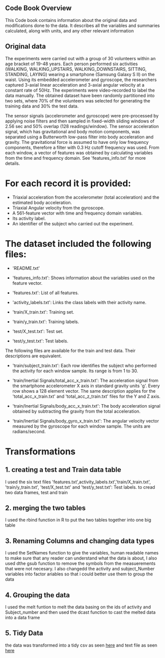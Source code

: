 
## Code Book Overview
This Code book contains information about the original data and modifications done to the data. It describes all the variables and summaries calculated, along with units, and any other relevant information

## Original data
The experiments were carried out with a group of 30 volunteers within an age bracket of 19-48 years. Each person performed six activities (WALKING, WALKING_UPSTAIRS, WALKING_DOWNSTAIRS, SITTING, STANDING, LAYING) wearing a smartphone (Samsung Galaxy S II) on the waist. Using its embedded accelerometer and gyroscope, the researchers captured 3-axial linear acceleration and 3-axial angular velocity at a constant rate of 50Hz. The experiments were video-recorded to label the data manually. The obtained dataset have been randomly partitioned into two sets, where 70% of the volunteers was selected for generating the training data and 30% the test data. 

The sensor signals (accelerometer and gyroscope) were pre-processed by applying noise filters and then sampled in fixed-width sliding windows of 2.56 sec and 50% overlap (128 readings/window). The sensor acceleration signal, which has gravitational and body motion components, was separated using a Butterworth low-pass filter into body acceleration and gravity. The gravitational force is assumed to have only low frequency components, therefore a filter with 0.3 Hz cutoff frequency was used. From each window, a vector of features was obtained by calculating variables from the time and frequency domain. See 'features_info.txt' for more details. 

For each record it is provided:
======================================

- Triaxial acceleration from the accelerometer (total acceleration) and the estimated body acceleration.
- Triaxial Angular velocity from the gyroscope. 
- A 561-feature vector with time and frequency domain variables. 
- Its activity label. 
- An identifier of the subject who carried out the experiment.

The dataset included the following files:
=========================================

- 'README.txt'

- 'features_info.txt': Shows information about the variables used on the feature vector.

- 'features.txt': List of all features.

- 'activity_labels.txt': Links the class labels with their activity name.

- 'train/X_train.txt': Training set.

- 'train/y_train.txt': Training labels.

- 'test/X_test.txt': Test set.

- 'test/y_test.txt': Test labels.

The following files are available for the train and test data. Their descriptions are equivalent. 

- 'train/subject_train.txt': Each row identifies the subject who performed the activity for each window sample. Its range is from 1 to 30. 

- 'train/Inertial Signals/total_acc_x_train.txt': The acceleration signal from the smartphone accelerometer X axis in standard gravity units 'g'. Every row shows a 128 element vector. The same description applies for the 'total_acc_x_train.txt' and 'total_acc_z_train.txt' files for the Y and Z axis. 

- 'train/Inertial Signals/body_acc_x_train.txt': The body acceleration signal obtained by subtracting the gravity from the total acceleration. 

- 'train/Inertial Signals/body_gyro_x_train.txt': The angular velocity vector measured by the gyroscope for each window sample. The units are radians/second. 

# Transformations
## 1. creating a test and Train data table
I used the six text files 'features.txt',activity_labels.txt','train/X_train.txt', 'train/y_train.txt', 'test/X_test.txt' and 'test/y_test.txt': Test labels. to cread two data frames, test and train

## 2. merging the two tables
I used the rbind function in R to put the two tables together into one big table

## 3. Renaming Columns and changing data types
I used the SetNames function to give the variables, human readable names to make sure that any reader can understand what the data is about, I also used dthe gsub function to remove the symbols from the measuerements that were not necesary.
I also changedd the activity and subject_Number variables into factor ariables so that i could better use them to group the data

## 4. Grouping the data
I used the melt funtion to melt the data basing on the ids of activity and Subject_number and then used the dcast function to cast the melted data into a data frame

## 5. Tidy Data
the data was transformed into a tidy csv as seen [here](https://github.com/Claire-Kimbugwe/Collect-and-Clean-data--Project/blob/master/Tidydata.csv) and text file as seen [here](https://github.com/Claire-Kimbugwe/Collect-and-Clean-data--Project/blob/master/tidydata.txt)
